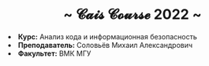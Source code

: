 <body>
<h1 align="center">~ 𝓒𝓪𝓲𝓼 𝓒𝓸𝓾𝓻𝓼𝓮 2022 ~</h1>
<div>

<li> <b>Курс:</b> Анализ кода
и информационная безопасность </li>
<li> <b>Преподаватель:</b> Соловьёв Михаил Александрович </li>
<li> <b>Факультет:</b> ВМК МГУ
</body>